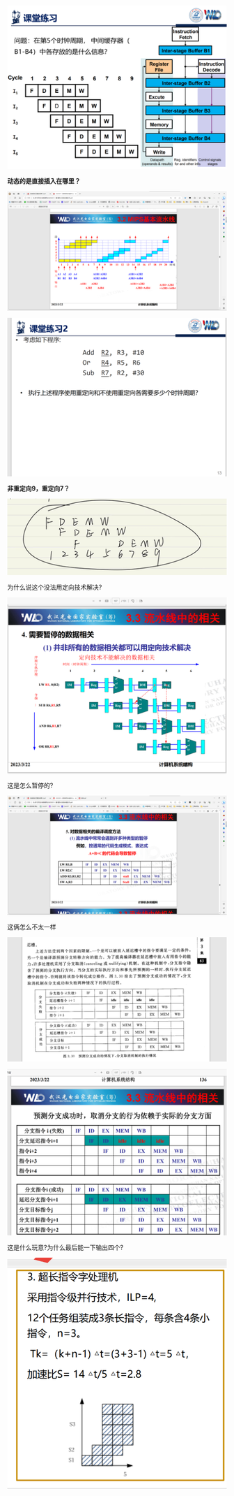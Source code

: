 ![image-20230508205044344](笔记图片/image-20230508205044344.png)

**动态的是直接插入在哪里？**

![image-20230508214518835](笔记图片/image-20230508214518835.png)

![image-20230508221320645](笔记图片/image-20230508221320645.png)

**非重定向9，重定向7？**

![8f1d2b0d444d508fe0512d857ad179b](笔记图片/8f1d2b0d444d508fe0512d857ad179b.jpg)

为什么说这个没法用定向技术解决?

![image-20230508222056565](笔记图片/image-20230508222056565.png)

这是怎么暂停的?

![image-20230508222801726](笔记图片/image-20230508222801726.png)



这俩怎么不太一样

![image-20230508233207377](笔记图片/image-20230508233207377.png)

![image-20230508233218415](笔记图片/image-20230508233218415.png)

这是什么玩意?为什么最后能一下输出四个?

![image-20230509120657930](笔记图片/image-20230509120657930.png)



